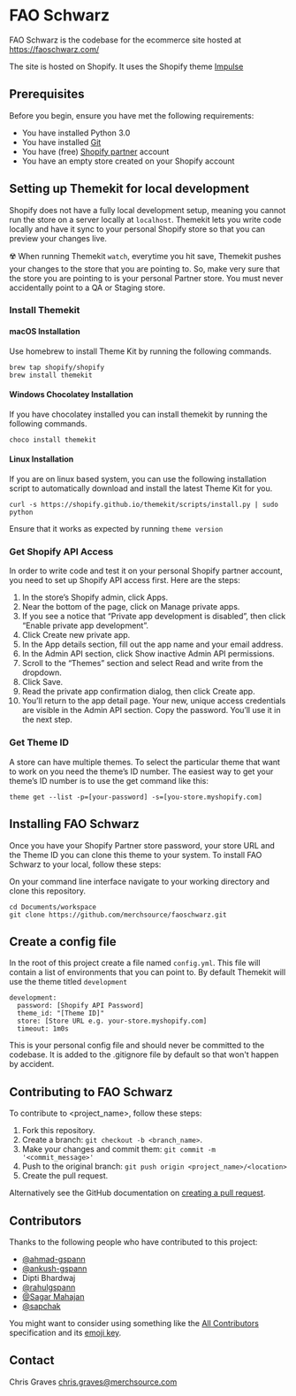 # FAO Schwarz

FAO Schwarz is the codebase for the ecommerce site hosted at https://faoschwarz.com/

The site is hosted on Shopify. It uses the Shopify theme [Impulse](https://themes.shopify.com/themes/impulse/styles/modern)

## Prerequisites

Before you begin, ensure you have met the following requirements:

* You have installed Python 3.0
* You have installed [Git](https://git-scm.com/book/en/v2/Getting-Started-Installing-Git)
* You have (free) [Shopify partner](https://www.shopify.com/partners) account
* You have an empty store created on your Shopify account

## Setting up Themekit for local development

Shopify does not have a fully local development setup, meaning you cannot run the store on a server locally at `localhost`. Themekit lets you write code locally and have it sync to your personal Shopify store so that you can preview your changes live.

☢️ When running Themekit `watch`, everytime you hit save, Themekit pushes your changes to the store that you are pointing to. So, make very sure that the store you are pointing to is your personal Partner store. You must never accidentally point to a QA or Staging store.

### Install Themekit
#### macOS Installation
Use homebrew to install Theme Kit by running the following commands.
```
brew tap shopify/shopify
brew install themekit
```

#### Windows Chocolatey Installation
If you have chocolatey installed you can install themekit by running the following commands.
```
choco install themekit
```

#### Linux Installation
If you are on linux based system, you can use the following installation script to automatically download and install the latest Theme Kit for you.
```
curl -s https://shopify.github.io/themekit/scripts/install.py | sudo python
```

Ensure that it works as expected by running `theme version`

### Get Shopify API Access
In order to write code and test it on your personal Shopify partner account, you need to set up Shopify API access first. Here are the steps:

1. In the store’s Shopify admin, click Apps.
2. Near the bottom of the page, click on Manage private apps.
3. If you see a notice that “Private app development is disabled”, then click “Enable private app development”.
4. Click Create new private app.
5. In the App details section, fill out the app name and your email address.
6. In the Admin API section, click Show inactive Admin API permissions.
7. Scroll to the “Themes” section and select Read and write from the dropdown.
8. Click Save.
9. Read the private app confirmation dialog, then click Create app.
10. You’ll return to the app detail page. Your new, unique access credentials are visible in the Admin API section. Copy the password. You’ll use it in the next step.

### Get Theme ID

A store can have multiple themes. To select the particular theme that want to work on you need the theme’s ID number. The easiest way to get your theme’s ID number is to use the get command like this:

```
theme get --list -p=[your-password] -s=[you-store.myshopify.com]
```

## Installing FAO Schwarz

Once you have your Shopify Partner store password, your store URL and the Theme ID you can clone this theme to your system. To install FAO Schwarz to your local, follow these steps:

On your command line interface navigate to your working directory and clone this repository.
```
cd Documents/workspace
git clone https://github.com/merchsource/faoschwarz.git
```

## Create a config file
In the root of this project create a file named `config.yml`. This file will contain a list of environments that you can point to. By default Themekit will use the theme titled `development`

```
development:
  password: [Shopify API Password]
  theme_id: "[Theme ID]"
  store: [Store URL e.g. your-store.myshopify.com]
  timeout: 1m0s
```

This is your personal config file and should never be committed to the codebase. It is added to the .gitignore file by default so that won't happen by accident.

## Contributing to FAO Schwarz
<!--- If your README is long or you have some specific process or steps you want contributors to follow, consider creating a separate CONTRIBUTING.md file--->
To contribute to <project_name>, follow these steps:

1. Fork this repository.
2. Create a branch: `git checkout -b <branch_name>`.
3. Make your changes and commit them: `git commit -m '<commit_message>'`
4. Push to the original branch: `git push origin <project_name>/<location>`
5. Create the pull request.

Alternatively see the GitHub documentation on [creating a pull request](https://help.github.com/en/github/collaborating-with-issues-and-pull-requests/creating-a-pull-request).

## Contributors

Thanks to the following people who have contributed to this project:

* [@ahmad-gspann](https://github.com/ahmad-gspann) 
* [@ankush-gspann](https://github.com/ankush-gspann) 
* Dipti Bhardwaj
* [@rahulgspann](https://github.com/rahulgspann) 
* [@Sagar Mahajan](https://github.com/sagar-GSPANN)
* [@sapchak](https://github.com/sapchak)


You might want to consider using something like the [All Contributors](https://github.com/all-contributors/all-contributors) specification and its [emoji key](https://allcontributors.org/docs/en/emoji-key).

## Contact

Chris Graves <chris.graves@merchsource.com>
